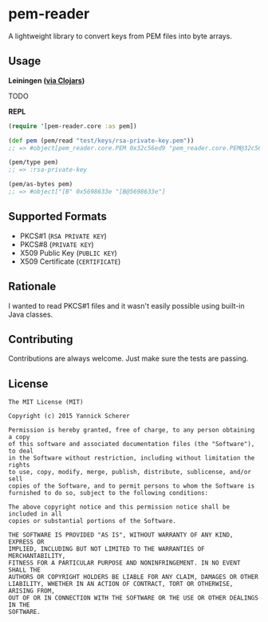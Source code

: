 # pem-reader

A lightweight library to convert keys from PEM files into byte arrays.

## Usage

__Leiningen ([via Clojars](http://clojars.org))__

TODO

__REPL__

```clojure
(require '[pem-reader.core :as pem])

(def pem (pem/read "test/keys/rsa-private-key.pem"))
;; => #object[pem_reader.core.PEM 0x32c56ed9 "pem_reader.core.PEM@32c56ed9"]

(pem/type pem)
;; => :rsa-private-key

(pem/as-bytes pem)
;; => #object["[B" 0x5698633e "[B@5698633e"]
```

## Supported Formats

- PKCS#1 (`RSA PRIVATE KEY`)
- PKCS#8 (`PRIVATE KEY`)
- X509 Public Key (`PUBLIC KEY`)
- X509 Certificate (`CERTIFICATE`)

## Rationale

I wanted to read PKCS#1 files and it wasn't easily possible using built-in Java
classes.

## Contributing

Contributions are always welcome. Just make sure the tests are passing.

## License

```
The MIT License (MIT)

Copyright (c) 2015 Yannick Scherer

Permission is hereby granted, free of charge, to any person obtaining a copy
of this software and associated documentation files (the "Software"), to deal
in the Software without restriction, including without limitation the rights
to use, copy, modify, merge, publish, distribute, sublicense, and/or sell
copies of the Software, and to permit persons to whom the Software is
furnished to do so, subject to the following conditions:

The above copyright notice and this permission notice shall be included in all
copies or substantial portions of the Software.

THE SOFTWARE IS PROVIDED "AS IS", WITHOUT WARRANTY OF ANY KIND, EXPRESS OR
IMPLIED, INCLUDING BUT NOT LIMITED TO THE WARRANTIES OF MERCHANTABILITY,
FITNESS FOR A PARTICULAR PURPOSE AND NONINFRINGEMENT. IN NO EVENT SHALL THE
AUTHORS OR COPYRIGHT HOLDERS BE LIABLE FOR ANY CLAIM, DAMAGES OR OTHER
LIABILITY, WHETHER IN AN ACTION OF CONTRACT, TORT OR OTHERWISE, ARISING FROM,
OUT OF OR IN CONNECTION WITH THE SOFTWARE OR THE USE OR OTHER DEALINGS IN THE
SOFTWARE.
```
